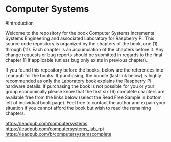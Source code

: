 # Computer Systems

#Introduction

Welcome to the repository for the book Computer Systems Incremental Systems Engineering and associated Laboratory for Raspberry Pi. This source code repository is organized by the chapters of the book, one (1) through (11). Each chapter is an accumulation of the chapters before it. Any change requests or bug reports should be submitted in regards to the final chapter 11 if applicable (unless bug only exists in previous chapter).

If you found this repository before the books, below are the references into Leanpub for the books. If purchasing, the bundle (last link below) is highly recommended as only the Laboratory book explains the Raspberry Pi hardware details. If purchasing the book is not possible for you or your group economically please know that the first six (6) complete chapters are available free from the links below (select the Read Free Sample in bottom left of individual book page). Feel free to contact the author and expain your situation if you cannot afford the book but wish to read the remaining chapters.

https://leadpub.com/computersystems
https://leadpub.com/computersystems_lab_rpi
https://leadpub.com/b/computersystemscomplete
